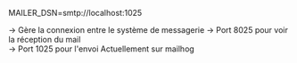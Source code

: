 MAILER_DSN=smtp://localhost:1025

-> Gère la connexion entre le système de messagerie -> Port 8025 pour voir la réception du mail  <br>
-> Port 1025 pour l'envoi
Actuellement sur mailhog
